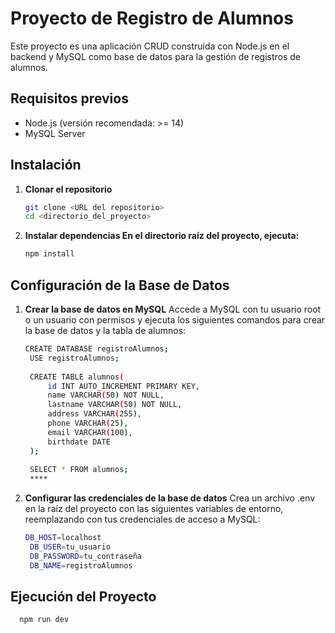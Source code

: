 # Proyecto de Registro de Alumnos

Este proyecto es una aplicación CRUD construida con Node.js en el backend y MySQL como base de datos para la gestión de registros de alumnos.

## Requisitos previos

- Node.js (versión recomendada: >= 14)
- MySQL Server

## Instalación

1. **Clonar el repositorio**
   ```bash
   git clone <URL del repositorio>
   cd <directorio_del_proyecto>

2. **Instalar dependencias En el directorio raíz del proyecto, ejecuta:**
   ```bash
   npm install

## Configuración de la Base de Datos

1. **Crear la base de datos en MySQL**
   Accede a MySQL con tu usuario root o un usuario con permisos y ejecuta los siguientes comandos para crear la base de datos y la tabla de alumnos:
   ```bash
   CREATE DATABASE registroAlumnos;
    USE registroAlumnos;
    
    CREATE TABLE alumnos(
        id INT AUTO_INCREMENT PRIMARY KEY,
        name VARCHAR(50) NOT NULL,
        lastname VARCHAR(50) NOT NULL,
        address VARCHAR(255),
        phone VARCHAR(25),
        email VARCHAR(100),
        birthdate DATE 
    );
    
    SELECT * FROM alumnos;
    ****

2. **Configurar las credenciales de la base de datos**
   Crea un archivo .env en la raíz del proyecto con las siguientes variables de entorno, reemplazando con tus credenciales de acceso a MySQL:
   ```bash
   DB_HOST=localhost
    DB_USER=tu_usuario
    DB_PASSWORD=tu_contraseña
    DB_NAME=registroAlumnos
   
## Ejecución del Proyecto
  ```bash
    npm run dev
